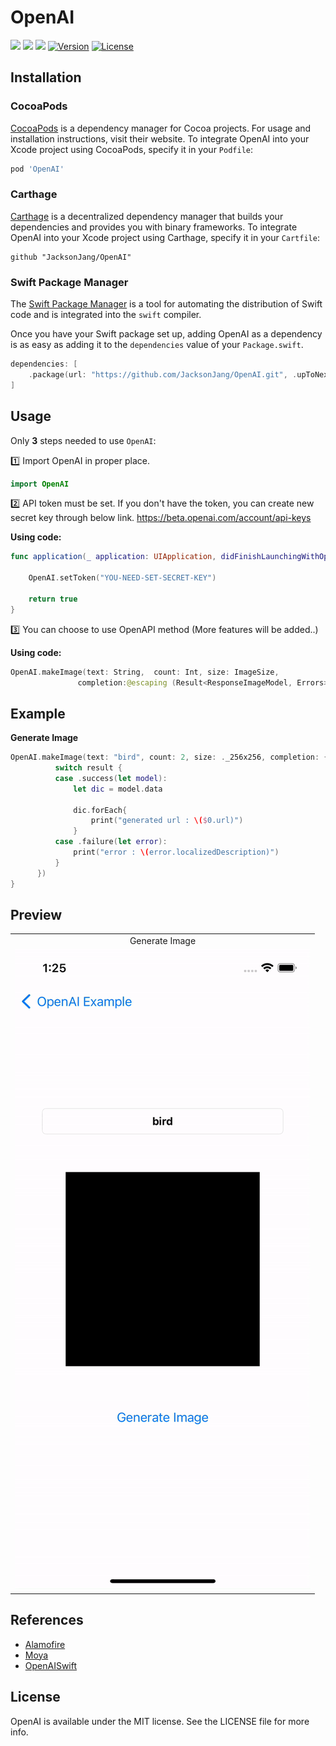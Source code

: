 # OpenAI
[![](https://img.shields.io/endpoint?url=https%3A%2F%2Fswiftpackageindex.com%2Fapi%2Fpackages%2Fadamrushy%2FOpenAISwift%2Fbadge%3Ftype%3Dswift-versions)](https://swiftpackageindex.com/adamrushy/OpenAISwift)
[![](https://img.shields.io/endpoint?url=https%3A%2F%2Fswiftpackageindex.com%2Fapi%2Fpackages%2Fadamrushy%2FOpenAISwift%2Fbadge%3Ftype%3Dplatforms)](https://swiftpackageindex.com/adamrushy/OpenAISwift)
[![](https://img.shields.io/badge/SPM-supported-DE5C43.svg?style=flat)](https://swift.org/package-manager/) [![Version](https://img.shields.io/cocoapods/v/OpenAI.svg?style=flat)](https://cocoapods.org/pods/OpenAI) [![License](https://img.shields.io/cocoapods/l/OpenAI.svg?style=flat)](https://cocoapods.org/pods/OpenAI)

## Installation

### CocoaPods

[CocoaPods](https://cocoapods.org) is a dependency manager for Cocoa projects. For usage and installation instructions, visit their website. To integrate OpenAI into your Xcode project using CocoaPods, specify it in your `Podfile`:

```ruby
pod 'OpenAI'
```

### Carthage

[Carthage](https://github.com/Carthage/Carthage) is a decentralized dependency manager that builds your dependencies and provides you with binary frameworks. To integrate OpenAI into your Xcode project using Carthage, specify it in your `Cartfile`:

```ogdl
github "JacksonJang/OpenAI"
```

### Swift Package Manager

The [Swift Package Manager](https://swift.org/package-manager/) is a tool for automating the distribution of Swift code and is integrated into the `swift` compiler. 

Once you have your Swift package set up, adding OpenAI as a dependency is as easy as adding it to the `dependencies` value of your `Package.swift`.

```swift
dependencies: [
    .package(url: "https://github.com/JacksonJang/OpenAI.git", .upToNextMajor(from: "1.0.0"))
]
```

## Usage
Only **3** steps needed to use `OpenAI`:

1️⃣ Import OpenAI in proper place.
```swift
import OpenAI
```

2️⃣ API token must be set.
If you don't have the token, you can create new secret key through below link.
https://beta.openai.com/account/api-keys

**Using code:**
```swift
func application(_ application: UIApplication, didFinishLaunchingWithOptions launchOptions: [UIApplication.LaunchOptionsKey: Any]?) -> Bool {

    OpenAI.setToken("YOU-NEED-SET-SECRET-KEY")
        
    return true
}
```

3️⃣ You can choose to use OpenAPI method (More features will be added..)

**Using code:**
 ```swift
OpenAI.makeImage(text: String,  count: Int, size: ImageSize,
                completion:@escaping (Result<ResponseImageModel, Errors>) -> Void)
 ```
 
 ## Example
 **Generate Image**
  ```swift
OpenAI.makeImage(text: "bird", count: 2, size: ._256x256, completion: { result in
            switch result {
            case .success(let model):
                let dic = model.data

                dic.forEach{
                    print("generated url : \($0.url)")
                }
            case .failure(let error):
                print("error : \(error.localizedDescription)")
            }
        })
}
 ```

## Preview

<table>
<tr>
<td width="100%">
<center>Generate Image</center>
</td>
</tr>
<tr>
<td width="100%">
<img src="Assets/GenerateImage.gif"></img>
</td>
</tr>
</table>

## References
- [Alamofire](https://github.com/Alamofire/Alamofire.git)
- [Moya](https://github.com/Moya/Moya.git)
- [OpenAISwift](https://github.com/adamrushy/OpenAISwift.git)

## License

OpenAI is available under the MIT license. See the LICENSE file for more info.
